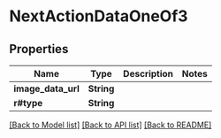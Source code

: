 # NextActionDataOneOf3

## Properties

Name | Type | Description | Notes
------------ | ------------- | ------------- | -------------
**image_data_url** | **String** |  | 
**r#type** | **String** |  | 

[[Back to Model list]](../README.md#documentation-for-models) [[Back to API list]](../README.md#documentation-for-api-endpoints) [[Back to README]](../README.md)


